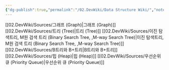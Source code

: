 ```yaml
---
{"dg-publish":true,"permalink":"/02.DevWiki/Data Structure Wiki/","noteIcon":""}
---
```


[[02.DevWiki/Sources/그래프 (Graph)\|그래프 (Graph)]]
[[02.DevWiki/Sources/트리 (Tree)\|트리 (Tree)]]
[[02.DevWiki/Sources/이진 탐색트리, M원 검색 트리 (Binary Search Tree, ,M-way Search Tree)\|이진 탐색트리, M원 검색 트리 (Binary Search Tree, ,M-way Search Tree)]]
[[02.DevWiki/Sources/B트리와 B+트리\|B트리와 B+트리]]
[[02.DevWiki/Sources/힙 (Heap)\|힙 (Heap)]]
[[02.DevWiki/Sources/우선순위 큐 (Priority Queue)\|우선순위 큐 (Priority Queue)]]